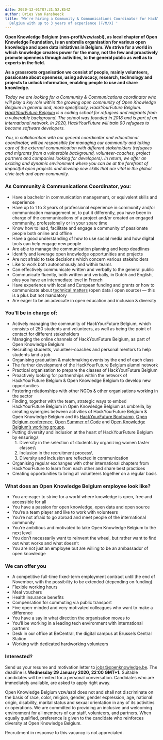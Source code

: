 ```yaml
---
date: 2020-12-01T07:31:52.854Z
author: Dries Van Ransbeeck
title: 'We’re hiring a Community & Communications Coordinator for HackYourFuture
  Belgium with up to 3 years of experience (F/M/X) '
---
```


**Open Knowledge Belgium (non-profit/vzw/asbl), as local chapter of Open Knowledge Foundation, is an umbrella organisation for various open knowledge and open data initiatives in Belgium. We strive for a world in which knowledge creates power for the many, not the few and proactively promote openness through activities, to the general public as well as to experts in the field.**

**As a grassroots organisation we consist of people, mainly volunteers, passionate about openness, using advocacy, research, technology and projects to unlock information, enabling people to use and share knowledge.**

_Today we are looking for a Community & Communications coordinator who will play a key role within the growing open community of Open Knowledge Belgium in general and, more specifically, HackYourFuture Belgium. [HackYourFuture Belgium](https://hackyourfuture.be/) is a coding school for refugees and migrants from a vulnerable background. The school was founded in 2018 and is part of an international network. In 2020, HackYourFuture will train 90 refugees to become software developers._

_You, in collaboration with our general coordinator and educational coordinator, will be responsible for managing our community and taking care of the external communication with different stakeholders (refugees and migrants from a vulnerable background, volunteer-coaches, project partners and companies looking for developers). In return, we offer an exciting and dynamic environment where you can be at the forefront of impactful open projects and develop new skills that are vital in the global civic tech and open community._

### As Community & Communications Coordinator, you:

- Have a bachelor in communication management, or equivalent skills and experience
- Have up to 1 to 3 years of professional experience in community and/or communication management or, to put it differently, you have been in charge of the communications of a project and/or created an engaged community, professionally or in your spare time
- Know how to lead, facilitate and engage a community of passionate people both online and offline
- Have a good understanding of how to use social media and how digital tools can help engage new people
- Are able to manage the communication planning and keep deadlines
- Identify and leverage open knowledge opportunities and projects
- Are not afraid to take decisions which concern various stakeholders
- Like to work both autonomously and within teams
- Can effectively communicate written and verbally to the general public
- Communicate fluently, both written and verbally, in Dutch and English, plus you have an intermediate level in French
- Have experience with local and European funding and grants or how to communicate about [technical matters](https://github.com/HackYourFutureBelgium) (open data / open source) — this is a plus but not mandatory
- Are eager to be an advocate in open education and inclusion & diversity

### You’ll be in charge of:

- Actively managing the community of HackYourFuture Belgium, which consists of 250 students and volunteers, as well as being the point of contact for different stakeholders
- Managing the online channels of HackYourFuture Belgium, as part of Open Knowledge Belgium
- Recruiting students, volunteer-coaches and personal mentors to help students land a job
- Organising graduation & matchmaking events by the end of each class
- The further development of the HackYourFuture Belgium alumni network
- Practical organisation to prepare the classes of HackYourFuture Belgium
- Proactively looking for partnerships within the network of HackYourFuture Belgium & Open Knowledge Belgium to develop new opportunities
- Fostering relationships with other NGOs & other organisations working in the sector
- Finding, together with the team, strategic ways to embed HackYourFuture Belgium in Open Knowledge Belgium as umbrella, by creating synergies between activities of HackYourFuture Belgium & Open Knowledge Belgium and its [HackYourFuture Bootcamp](https://bootcamp.hackyourfuture.be/), [Open Belgium conference](https://2020.openbelgium.be/), [Open Summer of Code](https://osoc.be/) and [Open Knowledge Belgium’s working groups](https://be.okfn.org/working-groups/).
- Putting diversity and inclusion at the heart of HackYourFuture Belgium by ensuring:\
  1. Diversity in the selection of students by organizing women taster classes\
  2. Inclusion in the recruitment process\
  3. Diversity and inclusion are reflected in communication
- Organising regular exchanges with other international chapters from HackYourFuture to learn from each other and share best practices
- Creating opportunities to bring all volunteers together on a regular basis

### What does an Open Knowledge Belgium employee look like?

- You are eager to strive for a world where knowledge is open, free and accessible for all
- You have a passion for open knowledge, open data and open source
- You’re a team player and like to work with volunteers
- You’re not afraid to go abroad and meet people of the international community
- You’re ambitious and motivated to take Open Knowledge Belgium to the next level
- You don’t necessarily want to reinvent the wheel, but rather want to find out what works and what doesn’t
- You are not just an employee but are willing to be an ambassador of open knowledge

### We can offer you

- A competitive full-time fixed-term employment contract until the end of November, with the possibility to be extended (depending on funding)
- Flexible working hours
- Meal vouchers
- Health insurance benefits
- Compensation for commuting via public transport
- Five open-minded and very motivated colleagues who want to make a difference
- You have a say in what direction the organisation moves to
- You’ll be working in a leading tech environment with international partners
- Desk in our office at BeCentral, the digital campus at Brussels Central Station
- Working with dedicated hardworking volunteers

### Interested?

Send us your resume and motivation letter to [jobs@openknowledge.be](mailto:dries@openknowledge.be). The deadline is **Wednesday 29 January 2020, 22:00 GMT+1.** Suitable candidates will be invited for a personal conversation. Candidates who are immediately available, are asked to apply right away.

Open Knowledge Belgium vzw/asbl does not and shall not discriminate on the basis of race, color, religion, gender, gender expression, age, national origin, disability, marital status and sexual orientation in any of its activities or operations. We are committed to providing an inclusive and welcoming environment for all members of our staff, volunteers, and partners. When equally qualified, preference is given to the candidate who reinforces diversity at Open Knowledge Belgium.

Recruitment in response to this vacancy is not appreciated.
